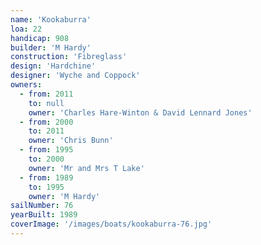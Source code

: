 ```yaml
---
name: 'Kookaburra'
loa: 22
handicap: 908
builder: 'M Hardy'
construction: 'Fibreglass'
design: 'Hardchine'
designer: 'Wyche and Coppock'
owners:
  - from: 2011
    to: null
    owner: 'Charles Hare-Winton & David Lennard Jones'
  - from: 2000
    to: 2011
    owner: 'Chris Bunn'
  - from: 1995
    to: 2000
    owner: 'Mr and Mrs T Lake'
  - from: 1989
    to: 1995
    owner: 'M Hardy'
sailNumber: 76
yearBuilt: 1989
coverImage: '/images/boats/kookaburra-76.jpg'
---
```

